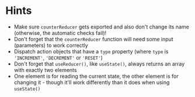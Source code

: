 # Hints

-   Make sure `counterReducer` gets exported and also don't change its name (otherwise, the automatic checks fail)!
-   Don't forget that the `counterReducer` function will need some input (parameters) to work correctly
-   Dispatch action objects that have a `type` property (where `type` is `'INCREMENT'`, `'DECREMENT'` or `'RESET'`)
-   Don't forget that `useReducer()`, like `useState()`, always returns an array with exactly two elements
-   One element is for reading the current state, the other element is for changing it - though it'll work differently than it does when using `useState()`

